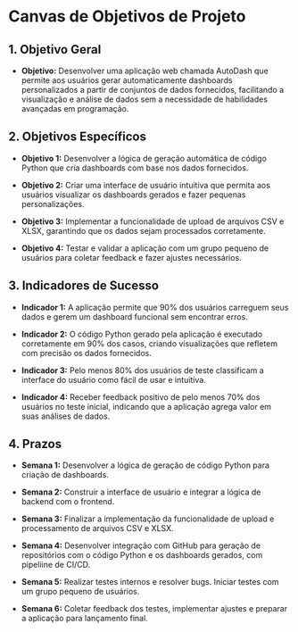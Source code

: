 # Canvas de Objetivos de Projeto

## 1. Objetivo Geral

- **Objetivo:**
  Desenvolver uma aplicação web chamada AutoDash que permite aos usuários gerar automaticamente dashboards personalizados a partir de conjuntos de dados fornecidos, facilitando a visualização e análise de dados sem a necessidade de habilidades avançadas em programação.

## 2. Objetivos Específicos

- **Objetivo 1:**
  Desenvolver a lógica de geração automática de código Python que cria dashboards com base nos dados fornecidos.

- **Objetivo 2:**
  Criar uma interface de usuário intuitiva que permita aos usuários visualizar os dashboards gerados e fazer pequenas personalizações.

- **Objetivo 3:**
  Implementar a funcionalidade de upload de arquivos CSV e XLSX, garantindo que os dados sejam processados corretamente.

- **Objetivo 4:**
  Testar e validar a aplicação com um grupo pequeno de usuários para coletar feedback e fazer ajustes necessários.

## 3. Indicadores de Sucesso

- **Indicador 1:**
  A aplicação permite que 90% dos usuários carreguem seus dados e gerem um dashboard funcional sem encontrar erros.

- **Indicador 2:**
  O código Python gerado pela aplicação é executado corretamente em 90% dos casos, criando visualizações que refletem com precisão os dados fornecidos.

- **Indicador 3:**
  Pelo menos 80% dos usuários de teste classificam a interface do usuário como fácil de usar e intuitiva.

- **Indicador 4:**
  Receber feedback positivo de pelo menos 70% dos usuários no teste inicial, indicando que a aplicação agrega valor em suas análises de dados.

## 4. Prazos

- **Semana 1:**
  Desenvolver a lógica de geração de código Python para criação de dashboards.

- **Semana 2:**
  Construir a interface de usuário e integrar a lógica de backend com o frontend.

- **Semana 3:**
  Finalizar a implementação da funcionalidade de upload e processamento de arquivos CSV e XLSX.

- **Semana 4:**
  Desenvolver integração com GitHub para geração de repositórios com o código Python e os dashboards gerados, com pipeliine de CI/CD.

- **Semana 5:**
  Realizar testes internos e resolver bugs. Iniciar testes com um grupo pequeno de usuários.

- **Semana 6:**
  Coletar feedback dos testes, implementar ajustes e preparar a aplicação para lançamento final.
